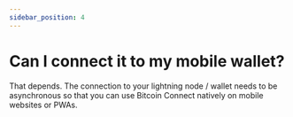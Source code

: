 ```yaml
---
sidebar_position: 4
---
```



# Can I connect it to my mobile wallet?

That depends. The connection to your lightning node / wallet needs to be asynchronous so that you can use Bitcoin Connect natively on mobile websites or PWAs.